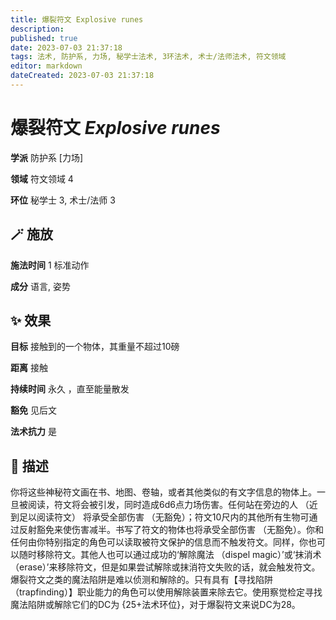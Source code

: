 ```yaml
---
title: 爆裂符文 Explosive runes
description: 
published: true
date: 2023-07-03 21:37:18
tags: 法术, 防护系, 力场, 秘学士法术, 3环法术, 术士/法师法术, 符文领域
editor: markdown
dateCreated: 2023-07-03 21:37:18
---
```


# **爆裂符文** *Explosive runes*

**学派** 防护系 \[力场\] 

**领域** 符文领域 4

**环位** 秘学士 3, 术士/法师 3

## 🪄 施放

**施法时间** 1 标准动作

**成分** 语言, 姿势

## ✨ 效果 

**目标** 接触到的一个物体，其重量不超过10磅 

**距离** 接触  

**持续时间** 永久 ，直至能量散发 

**豁免** 见后文

**法术抗力** 是

## 📖 描述

你将这些神秘符文画在书、地图、卷轴，或者其他类似的有文字信息的物体上。一旦被阅读，符文将会被引发，同时造成6d6点力场伤害。任何站在旁边的人 （近到足以阅读符文） 将承受全部伤害 （无豁免）；符文10尺内的其他所有生物可通过反射豁免来使伤害减半。书写了符文的物体也将承受全部伤害 （无豁免）。你和任何由你特别指定的角色可以读取被符文保护的信息而不触发符文。同样，你也可以随时移除符文。其他人也可以通过成功的‘解除魔法 （dispel magic）’或‘抹消术 （erase）’来移除符文，但是如果尝试解除或抹消符文失败的话，就会触发符文。爆裂符文之类的魔法陷阱是难以侦测和解除的。只有具有【寻找陷阱 （trapfinding）】职业能力的角色可以使用解除装置来除去它。使用察觉检定寻找魔法陷阱或解除它们的DC为 {25+法术环位}，对于爆裂符文来说DC为28。
    